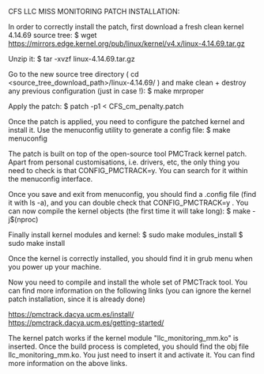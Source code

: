 CFS LLC MISS MONITORING PATCH INSTALLATION:

In order to correctly install the patch, first download a fresh clean kernel 4.14.69 source tree:
$ wget https://mirrors.edge.kernel.org/pub/linux/kernel/v4.x/linux-4.14.69.tar.gz

Unzip it:
$ tar -xvzf linux-4.14.69.tar.gz

Go to the new source tree directory ( cd <source_tree_download_path>/linux-4.14.69/ ) and make clean + destroy any previous configuration (just in case !):
$ make mrproper

Apply the patch:
$ patch -p1 < CFS_cm_penalty.patch

Once the patch is applied, you need to configure the patched kernel and install it. Use the menuconfig utility to generate a config file:
$ make menuconfig

The patch is built on top of the open-source tool PMCTrack kernel patch. Apart from personal customisations, i.e. drivers, etc, the only thing you need to check is that CONFIG_PMCTRACK=y. You can search for it within the menuconfig interface.

Once you save and exit from menuconfig, you should find a .config file (find it with ls -a), and you can double check that CONFIG_PMCTRACK=y . You can now compile the kernel objects (the first time it will take long):
$ make -j$(nproc)

Finally install kernel modules and kernel:
$ sudo make modules_install
$ sudo make install


Once the kernel is correctly installed, you should find it in grub menu when you power up your machine. 


Now you need to compile and install the whole set of PMCTrack tool. You can find more information on the following links (you can ignore the kernel patch installation, since it is already done)

https://pmctrack.dacya.ucm.es/install/
https://pmctrack.dacya.ucm.es/getting-started/

The kernel patch works if the kernel module "llc_monitoring_mm.ko" is inserted. 
Once the build process is completed, you should find the obj file llc_monitoring_mm.ko. You just need to insert it and activate it. You can find more information on the above links.

